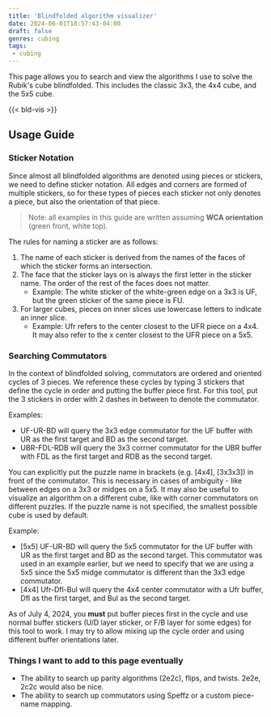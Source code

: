```yaml
---
title: 'Blindfolded algorithm visualizer'
date: 2024-06-01T18:57:43-04:00
draft: false
genres: cubing
tags:
 - cubing
---
```


This page allows you to search and view the algorithms I use to solve the Rubik's cube blindfolded. This includes the classic 3x3, the 4x4 cube, and the 5x5 cube. 

{{< bld-vis >}}

## Usage Guide

### Sticker Notation
Since almost all blindfolded algorithms are denoted using pieces or stickers, we need to define sticker notation. All edges and corners are formed of multiple stickers, so for these types of pieces each sticker not only denotes a piece, but also the orientation of that piece. 

> Note: all examples in this guide are written assuming **WCA orientation** (green front, white top).

The rules for naming a sticker are as follows:
1. The name of each sticker is derived from the names of the faces of which the sticker forms an intersection.
2. The face that the sticker lays on is always the first letter in the sticker name. The order of the rest of the faces does not matter. 
    * Example: The white sticker of the white-green edge on a 3x3 is UF, but the green sticker of the same piece is FU.
3. For larger cubes, pieces on inner slices use lowercase letters to indicate an inner slice. 
    * Example: Ufr refers to the center closest to the UFR piece on a 4x4. It may also refer to the x center closest to the UFR piece on a 5x5. 


### Searching Commutators
In the context of blindfolded solving, commutators are ordered and oriented cycles of 3 pieces. We reference these cycles by typing 3 stickers that define the cycle in order and putting the buffer piece first. For this tool, put the 3 stickers in order with 2 dashes in between to denote the commutator. 

Examples:
* UF-UR-BD will query the 3x3 edge commutator for the UF buffer with UR as the first target and BD as the second target.
* UBR-FDL-RDB will query the 3x3 corrner commutator for the UBR buffer with FDL as the first target and RDB as the second target.

You can explicitly put the puzzle name in brackets (e.g. [4x4], [3x3x3]) in front of the commutator. This is necessary in cases of ambiguity - like between edges on a 3x3 or midges on a 5x5. It may also be useful to visualize an algorithm on a different cube, like with corner commutators on different puzzles. If the puzzle name is not specified, the smallest possible cube is used by default.

Example:
* [5x5] UF-UR-BD will query the 5x5 commutator for the UF buffer with UR as the first target and BD as the second target. This commutator was used in an example earlier, but we need to specify that we are using a 5x5 since the 5x5 midge commutator is different than the 3x3 edge commutator.
* [4x4] Ufr-Dfl-Bul will query the 4x4 center commutator with a Ufr buffer, Dfl as the first target, and Bul as the second target. 

As of July 4, 2024, you **must** put buffer pieces first in the cycle and use normal buffer stickers (U/D layer sticker, or F/B layer for some edges) for this tool to work. I may try to allow mixing up the cycle order and using different buffer orientations later.


### Things I want to add to this page eventually
* The ability to search up parity algorithms (2e2c), flips, and twists. 2e2e, 2c2c would also be nice. 
* The ability to search up commutators using Speffz or a custom piece-name mapping.